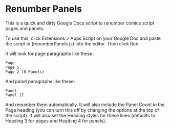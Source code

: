 # Renumber Panels

This is a quick and dirty Google Docs script to renumber comics script pages and panels.

To use this, click Extensions > Apps Script on your Google Doc and paste the script in (renumberPanels.js) into the editor. Then click Run.

It will look for page paragraphs like these:

    Page
    Page 5
    Page 2 (8 Panels)
    
And panel paragraphs like these:

    Panel
    Panel 17

And renumber them automatically. It will also include the Panel Count in the Page heading (you can turn this off by changing the options at the top of the script). It will also set the Heading styles for these lines (defaults to Heading 3 for pages and Heading 4 for panels).
